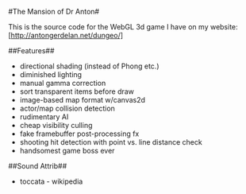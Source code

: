 #The Mansion of Dr Anton#

This is the source code for the WebGL 3d game I have on my website:
[http://antongerdelan.net/dungeo/]

##Features##

* directional shading (instead of Phong etc.)
* diminished lighting
* manual gamma correction
* sort transparent items before draw
* image-based map format w/canvas2d
* actor/map collision detection
* rudimentary AI
* cheap visibility culling
* fake framebuffer post-processing fx
* shooting hit detection with point vs. line distance check
* handsomest game boss ever

##Sound Attrib##

* toccata - wikipedia
